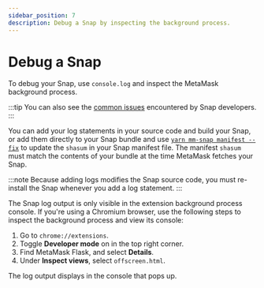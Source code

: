 ```yaml
---
sidebar_position: 7
description: Debug a Snap by inspecting the background process.
---
```


# Debug a Snap

To debug your Snap, use `console.log` and inspect the MetaMask background process.

:::tip
You can also see the [common issues](common-issues.md) encountered by Snap developers.
:::

You can add your log statements in your source code and build your Snap, or add them directly
to your Snap bundle and use [`yarn mm-snap manifest --fix`](../../reference/cli.md#m-manifest)
to update the `shasum` in your Snap manifest file.
The manifest `shasum` must match the contents of your bundle at the time MetaMask fetches your Snap.

:::note
Because adding logs modifies the Snap source code, you must re-install the Snap whenever you add a
log statement.
:::

The Snap log output is only visible in the extension background process console.
If you're using a Chromium browser, use the following steps to inspect the background process and
view its console:

1. Go to `chrome://extensions`.
2. Toggle **Developer mode** on in the top right corner.
3. Find MetaMask Flask, and select **Details**.
4. Under **Inspect views**, select `offscreen.html`.

The log output displays in the console that pops up.
